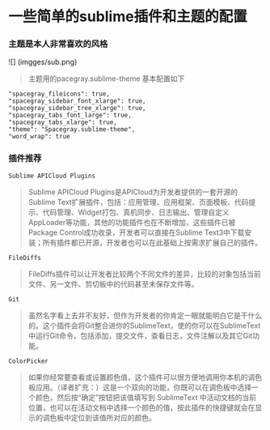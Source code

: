 # 一些简单的sublime插件和主题的配置
### 主题是本人非常喜欢的风格
![]
(imgges/sub.png)
> 主题用的pacegray.sublime-theme 基本配置如下
```
"spacegray_fileicons": true,
"spacegray_sidebar_font_xlarge": true,
"spacegray_sidebar_tree_xlarge": true,
"spacegray_tabs_font_large": true,
"spacegray_tabs_xlarge": true,
"theme": "Spacegray.sublime-theme",
"word_wrap": true
```
### 插件推荐
`Sublime APICloud Plugins`
> Sublime APICloud Plugins是APICloud为开发者提供的一套开源的Sublime Text扩展插件，包括：应用管理、应用框架、页面模板、代码提示、代码管理、Widget打包、真机同步、日志输出、管理自定义AppLoader等功能，其他的功能插件也在不断增加，这些插件已被Package Control成功收录，开发者可以直接在Sublime Text3中下载安装；所有插件都已开源，开发者也可以在此基础上按需求扩展自己的插件。

`FileDiffs`
> FileDiffs插件可以让开发者比较两个不同文件的差异，比较的对象包括当前文件、另一文件、剪切板中的代码甚至未保存文件等。

`Git`
> 虽然名字看上去并不友好，但作为开发者的你肯定一眼就能明白它是干什么的。这个插件会将Git整合进你的SublimeText，使的你可以在SublimeText中运行Git命令，包括添加，提交文件，查看日志，文件注解以及其它Git功能。

`ColorPicker`
>如果你经常要查看或设置颜色值，这个插件可以很方便地调用你本机的调色板应用。（译者扩充：）这是一个双向的功能，你既可以在调色板中选择一个颜色，然后按“确定”按钮把该值填写到 SublimeText 中活动文档的当前位置，也可以在活动文档中选择一个颜色的值，按此插件的快捷键就会在显示的调色板中定位到该值所对应的颜色。


